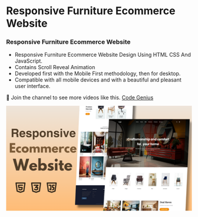 # Responsive Furniture Ecommerce Website
### Responsive Furniture Ecommerce Website

- Responsive Furniture Ecommerce Website Design Using HTML CSS And JavaScript.
- Contains Scroll Reveal Animation
- Developed first with the Mobile First methodology, then for desktop.
- Compatible with all mobile devices and with a beautiful and pleasant user interface.

💙 Join the channel to see more videos like this. [Code Genius](https://www.youtube.com/@codegenius02)

![Preview img](/Preview.png)
